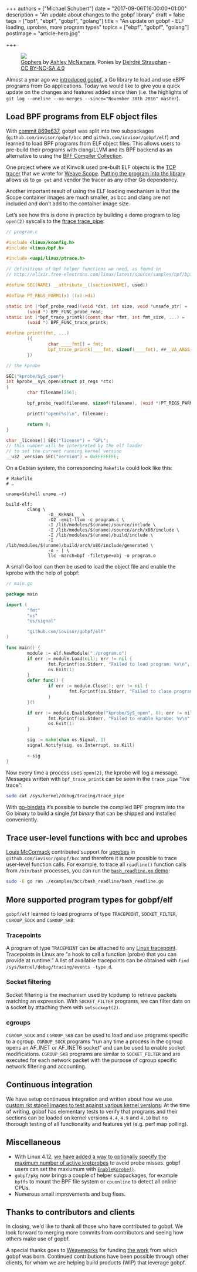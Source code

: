+++
authors = ["Michael Schubert"]
date = "2017-09-06T16:00:00+01:00"
description = "An update about changes to the gobpf library"
draft = false
tags = ["bpf", "ebpf", "gobpf", "golang"]
title = "An update on gobpf - ELF loading, uprobes, more program types"
topics = ["ebpf", "gobpf", "golang"]
postImage =  "article-hero.jpg"

+++

<figure class="img-fluid">
	<img src="/media/gopher-bpf-ninjas.png" class="img-fluid">
    <figcaption class="figure-caption"><a href="https://github.com/ashleymcnamara/gophers">Gophers</a> by <a href="https://twitter.com/ashleymcnamara">Ashley McNamara</a>, Ponies by <a href="https://twitter.com/DeirdreS">Deirdré Straughan</a> - <a href="https://creativecommons.org/licenses/by-nc-sa/4.0/">CC BY-NC-SA 4.0</a></figcaption>
</figure>

Almost a year ago we [introduced gobpf](https://kinvolk.io/blog/2016/11/introducing-gobpf---using-ebpf-from-go/), a Go library to load and use eBPF programs from Go applications. Today we would like to give you a quick update on the changes and features added since then (i.e. the highlights of `git log --oneline --no-merges --since="November 30th 2016" master`).
                                        
## Load BPF programs from ELF object files

With [commit 869e637](https://github.com/iovisor/gobpf/pull/6/commits/869e637f483f499254d57d443e7aaadad50dce24), gobpf was split into two subpackages (`github.com/iovisor/gobpf/bcc` and `github.com/iovisor/gobpf/elf`) and learned to load BPF programs from ELF object files. This allows users to pre-build their programs with clang/LLVM and its BPF backend as an alternative to using the [BPF Compiler Collection](https://github.com/iovisor/bcc).

One project where we at Kinvolk used pre-built ELF objects is the [TCP tracer](https://github.com/weaveworks/tcptracer-bpf) that we wrote for [Weave Scope](https://www.weave.works/oss/scope/). [Putting the program into the library](https://github.com/weaveworks/tcptracer-bpf/blob/9ce6fa0d051640576e014332aa9e1a33185c2b9b/pkg/tracer/tcptracer-ebpf.go#L71) allows us to `go get` and vendor the tracer as any other Go dependency.

Another important result of using the ELF loading mechanism is that the Scope container images are much smaller, as bcc and clang are not included and don’t add to the container image size.

Let’s see how this is done in practice by building a demo program to log `open(2)` syscalls to the [ftrace trace_pipe](https://www.kernel.org/doc/Documentation/trace/ftrace.txt):

```c
// program.c

#include <linux/kconfig.h>
#include <linux/bpf.h>

#include <uapi/linux/ptrace.h>

// definitions of bpf helper functions we need, as found in
// http://elixir.free-electrons.com/linux/latest/source/samples/bpf/bpf_helpers.h

#define SEC(NAME) __attribute__((section(NAME), used))

#define PT_REGS_PARM1(x) ((x)->di)

static int (*bpf_probe_read)(void *dst, int size, void *unsafe_ptr) =
        (void *) BPF_FUNC_probe_read;
static int (*bpf_trace_printk)(const char *fmt, int fmt_size, ...) =
        (void *) BPF_FUNC_trace_printk;

#define printt(fmt, ...)                                                   \
        ({                                                                 \
                char ____fmt[] = fmt;                                      \
                bpf_trace_printk(____fmt, sizeof(____fmt), ##__VA_ARGS__); \
        })

// the kprobe

SEC("kprobe/SyS_open")
int kprobe__sys_open(struct pt_regs *ctx)
{
        char filename[256];

        bpf_probe_read(filename, sizeof(filename), (void *)PT_REGS_PARM1(ctx));

        printt("open(%s)\n", filename);

        return 0;
}

char _license[] SEC("license") = "GPL";
// this number will be interpreted by the elf loader
// to set the current running kernel version
__u32 _version SEC("version") = 0xFFFFFFFE;
```

On a Debian system, the corresponding `Makefile` could look like this:

```make
# Makefile
# …

uname=$(shell uname -r)

build-elf:
        clang \
                -D__KERNEL__ \
                -O2 -emit-llvm -c program.c \
                -I /lib/modules/$(uname)/source/include \
                -I /lib/modules/$(uname)/source/arch/x86/include \
                -I /lib/modules/$(uname)/build/include \
                -I /lib/modules/$(uname)/build/arch/x86/include/generated \
                -o - | \
                llc -march=bpf -filetype=obj -o program.o
```

A small Go tool can then be used to load the object file and enable the kprobe with the help of gobpf:

```go
// main.go

package main

import (
        "fmt"
        "os"
        "os/signal"

        "github.com/iovisor/gobpf/elf"
)

func main() {
        module := elf.NewModule("./program.o")
        if err := module.Load(nil); err != nil {
                fmt.Fprintf(os.Stderr, "Failed to load program: %v\n", err)
                os.Exit(1)
        }
        defer func() {
                if err := module.Close(); err != nil {
                        fmt.Fprintf(os.Stderr, "Failed to close program: %v", err)
                }
        }()

        if err := module.EnableKprobe("kprobe/SyS_open", 0); err != nil {
                fmt.Fprintf(os.Stderr, "Failed to enable kprobe: %v\n", err)
                os.Exit(1)
        }

        sig := make(chan os.Signal, 1)
        signal.Notify(sig, os.Interrupt, os.Kill)

        <-sig
}
```

Now every time a process uses `open(2)`, the kprobe will log a message. Messages written with `bpf_trace_printk` can be seen in the `trace_pipe` “live trace”:

```bash
sudo cat /sys/kernel/debug/tracing/trace_pipe
```

With [go-bindata](https://github.com/jteeuwen/go-bindata) it’s possible to bundle the compiled BPF program into the Go binary to build a single _fat binary_ that can be shipped and installed conveniently.

## Trace user-level functions with bcc and uprobes

[Louis McCormack](https://github.com/louism517) contributed support for [uprobes](https://www.kernel.org/doc/Documentation/trace/uprobetracer.txt) in `github.com/iovisor/gobpf/bcc` and therefore it is now possible to trace user-level function calls. For example, to trace all `readline()` function calls from `/bin/bash` processes, you can run the [`bash_readline.go` demo](https://github.com/iovisor/gobpf/blob/de8c86d02193b02067206aae25dde87d2ac78245/examples/bcc/bash_readline/bash_readline.go):

```bash
sudo -E go run ./examples/bcc/bash_readline/bash_readline.go
```

## More supported program types for gobpf/elf

`gobpf/elf` learned to load programs of type `TRACEPOINT`, `SOCKET_FILTER`, `CGROUP_SOCK` and `CGROUP_SKB`:

### Tracepoints

A program of type `TRACEPOINT` can be attached to any [Linux tracepoint](https://www.kernel.org/doc/Documentation/trace/tracepoints.txt). Tracepoints in Linux are “a hook to call a function (probe) that you can provide at runtime.” A list of available tracepoints can be obtained with `find /sys/kernel/debug/tracing/events -type d`.

### Socket filtering

Socket filtering is the mechanism used by tcpdump to retrieve packets matching an expression. With `SOCKET_FILTER` programs, we can filter data on a socket by attaching them with `setsockopt(2)`.

### cgroups

`CGROUP_SOCK` and `CGROUP_SKB` can be used to load and use programs specific to a cgroup. `CGROUP_SOCK`  programs “run any time a process in the cgroup opens an AF_INET or AF_INET6 socket” and can be used to enable socket modifications. `CGROUP_SKB` programs are similar to `SOCKET_FILTER` and are executed for each network packet with the purpose of cgroup specific network filtering and accounting.

## Continuous integration

We have setup continuous integration and written about how we use [custom rkt stage1 images to test against various kernel versions](https://kinvolk.io/blog/2017/02/using-custom-rkt-stage1-images-to-test-against-various-kernel-versions/). At the time of writing, gobpf has elementary tests to verify that programs and their sections can be loaded on kernel versions `4.4`, `4.9` and `4.10` but no thorough testing of all functionality and features yet (e.g. perf map polling).

## Miscellaneous

* With Linux 4.12, [we have added a way to optionally specify the maximum number of active kretprobes](https://github.com/torvalds/linux/commit/696ced4fb1d76802f864d8848aa4716633f83c17) to avoid probe misses. gobpf users can set the maxiumum with [`EnableKprobe()`](https://github.com/iovisor/gobpf/pull/39/commits/5f20e2781bbe279f4d8f9f425799d836786d9077).
* `gobpf/pkg` now brings a couple of helper subpackages, for example `bpffs` to mount the BPF file system or `cpuonline` to detect all online CPUs.
* Numerous small improvements and bug fixes.

## Thanks to contributors and clients

In closing, we'd like to thank all those who have contributed to gobpf. We look forward to merging more commits from contributors and seeing how others make use of gopbf.

A special thanks goes to [Weaveworks](https://www.weave.works/) for funding [the work](https://www.weave.works/blog/improving-performance-reliability-weave-scope-ebpf/) from which gobpf was born. Continued contributions have been possible through other clients, for whom we are helping build products (WIP) that leverage gobpf.
